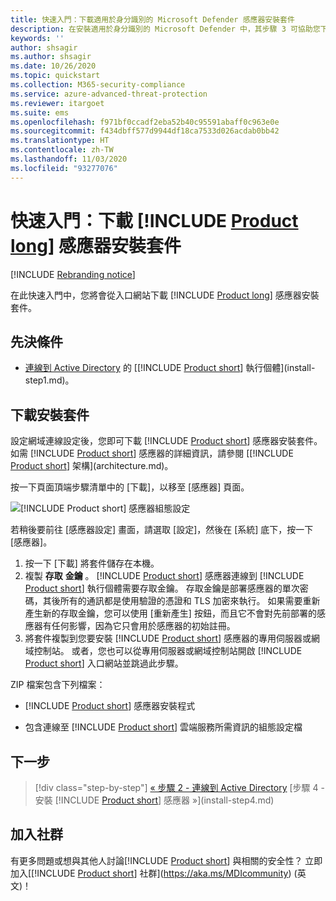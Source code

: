 ```yaml
---
title: 快速入門：下載適用於身分識別的 Microsoft Defender 感應器安裝套件
description: 在安裝適用於身分識別的 Microsoft Defender 中，其步驟 3 可協助您下載適用於身分識別的 Defender 感應器安裝套件。
keywords: ''
author: shsagir
ms.author: shsagir
ms.date: 10/26/2020
ms.topic: quickstart
ms.collection: M365-security-compliance
ms.service: azure-advanced-threat-protection
ms.reviewer: itargoet
ms.suite: ems
ms.openlocfilehash: f971bf0ccadf2eba52b40c95591abaff0c963e0e
ms.sourcegitcommit: f434dbff577d9944df18ca7533d026acdab0bb42
ms.translationtype: HT
ms.contentlocale: zh-TW
ms.lasthandoff: 11/03/2020
ms.locfileid: "93277076"
---
```

# <a name="quickstart-download-the-product-long-sensor-setup-package"></a>快速入門：下載 [!INCLUDE [Product long](includes/product-long.md)] 感應器安裝套件

[!INCLUDE [Rebranding notice](includes/rebranding.md)]

在此快速入門中，您將會從入口網站下載 [!INCLUDE [Product long](includes/product-long.md)] 感應器安裝套件。

## <a name="prerequisites"></a>先決條件

- [連線到 Active Directory](install-step2.md) 的 [[!INCLUDE [Product short](includes/product-short.md)] 執行個體](install-step1.md)。

## <a name="download-the-setup-package"></a>下載安裝套件

設定網域連線設定後，您即可下載 [!INCLUDE [Product short](includes/product-short.md)] 感應器安裝套件。 如需 [!INCLUDE [Product short](includes/product-short.md)] 感應器的詳細資訊，請參閱 [[!INCLUDE [Product short](includes/product-short.md)] 架構](architecture.md)。

按一下頁面頂端步驟清單中的 [下載]，以移至 [感應器] 頁面。

![[!INCLUDE [Product short](includes/product-short.md)] 感應器組態設定](media/sensor-config.png)

若稍後要前往 [感應器設定] 畫面，請選取 [設定]，然後在 [系統] 底下，按一下 [感應器]。  

1. 按一下 [下載] 將套件儲存在本機。
1. 複製 **存取** **金鑰** 。 [!INCLUDE [Product short](includes/product-short.md)] 感應器連線到 [!INCLUDE [Product short](includes/product-short.md)] 執行個體需要存取金鑰。 存取金鑰是部署感應器的單次密碼，其後所有的通訊都是使用驗證的憑證和 TLS 加密來執行。 如果需要重新產生新的存取金鑰，您可以使用 [重新產生] 按鈕，而且它不會對先前部署的感應器有任何影響，因為它只會用於感應器的初始註冊。
1. 將套件複製到您要安裝 [!INCLUDE [Product short](includes/product-short.md)] 感應器的專用伺服器或網域控制站。 或者，您也可以從專用伺服器或網域控制站開啟 [!INCLUDE [Product short](includes/product-short.md)] 入口網站並跳過此步驟。

ZIP 檔案包含下列檔案：

- [!INCLUDE [Product short](includes/product-short.md)] 感應器安裝程式

- 包含連線至 [!INCLUDE [Product short](includes/product-short.md)] 雲端服務所需資訊的組態設定檔

## <a name="next-steps"></a>下一步

> [!div class="step-by-step"]
> [« 步驟 2 - 連線到 Active Directory](install-step2.md)
> [步驟 4 - 安裝 [!INCLUDE [Product short](includes/product-short.md)] 感應器 »](install-step4.md)

## <a name="join-the-community"></a>加入社群

有更多問題或想與其他人討論[!INCLUDE [Product short](includes/product-short.md)] 與相關的安全性？ 立即加入[[!INCLUDE [Product short](includes/product-short.md)] 社群](https://aka.ms/MDIcommunity) \(英文\)！
